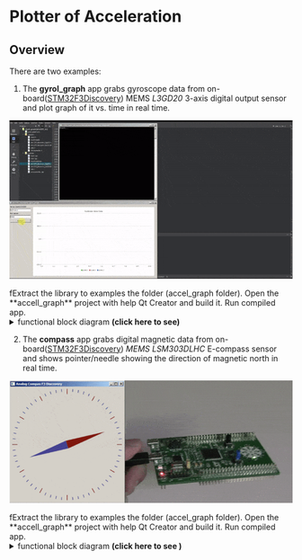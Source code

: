 # Plotter of Acceleration

## Overview
There are two examples:  
1. The **gyrol_graph** app grabs gyroscope data from on-board([STM32F3Discovery](https://www.st.com/resource/en/user_manual/dm00063382-discovery-kit-with-stm32f303vc-mcu-stmicroelectronics.pdf)) MEMS *L3GD20* 3-axis digital output sensor and plot graph of it vs. time in real time.

![gyroscope](gyrol_graph/img/gyro_demo.gif)

</details>
fExtract the library to examples the folder (accel_graph folder). Open the **accell_graph** project with help Qt Creator and build it. Run compiled app.
<details>
  <summary>functional block diagram <b>(click here to see)</b></summary>
![title](gyrol_graph/img/title.png)
</details>


2. The **compass** app grabs digital magnetic data from on-board([STM32F3Discovery](https://www.st.com/resource/en/user_manual/dm00063382-discovery-kit-with-stm32f303vc-mcu-stmicroelectronics.pdf)) *MEMS LSM303DLHC* E-compass sensor and shows pointer/needle showing the direction of magnetic north in real time.

![compass](compass/img/compas_demo.gif)

</details>
fExtract the library to examples the folder (accel_graph folder). Open the **accell_graph** project with help Qt Creator and build it. Run compiled app.
<details>
  <summary>functional block diagram <b>(click here to see )</b></summary>
![title](compass/img/title.png)
</details>
